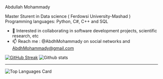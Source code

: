 Abdullah Mohammady

Master Sturent in Data science ( Ferdowsi University-Mashad )
Programming languages: Python, C#, C++ and SQL

- 💞️ Interested in collaborating in software development projects, scientific research, etc
- 📫 Reach me : @AbdhMohammady on social networks and AbdhMohammady@gmail.com


[![GitHub Streak](http://github-readme-streak-stats.herokuapp.com?user=abdhmohammady&theme=dark&background=000000)](https://git.io/streak-stats)
![Github stats](https://github-readme-stats.vercel.app/api?username=abdhmohammady&theme=gotham&show_icons=true&count_private=true)


   

<!---
AbdhMohammady/AbdhMohammady is a ✨ special ✨ repository because its `README.md` (this file) appears on your GitHub profile.
You can click the Preview link to take a look at your changes.
--->

---
![Top Languages Card](https://github-readme-stats.vercel.app/api/top-langs/?username=abdhmohammady&theme=gotham&layout=compact)

<!---

[![Repo name](https://github-readme-stats.vercel.app/api/pin/?username=abdhmohammady&repo=repo-name)](https://github.com/abdhmohammady/DataScience)

--->

